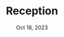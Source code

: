 ---
slug: oct-18-reception
timeframe: 7:30 - 10:30 PM (180 min)
title: Reception
datetime: 2023-10-18T19:30:00.000Z
date: Oct 18, 2023
time: 7:30 PM
isChild: false
hasPage: false
speakers:
  -
tags:
youtube:
youtubeUrl:
---